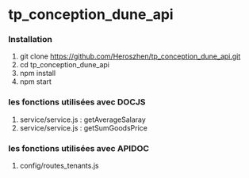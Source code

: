 # tp_conception_dune_api


### Installation
1. git clone https://github.com/Heroszhen/tp_conception_dune_api.git
2. cd tp_conception_dune_api
3. npm install
4. npm start

### les fonctions utilisées avec DOCJS
1. service/service.js : getAverageSalaray
2. service/service.js : getSumGoodsPrice

### les fonctions utilisées avec APIDOC
1. config/routes_tenants.js